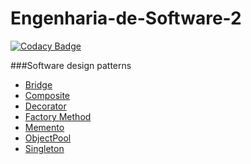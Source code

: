 # Engenharia-de-Software-2

[![Codacy Badge](https://api.codacy.com/project/badge/Grade/513f4e3674884f7e8701c980b184373b)](https://www.codacy.com?utm_source=github.com&amp;utm_medium=referral&amp;utm_content=vide13/Engenharia-de-Software-2&amp;utm_campaign=Badge_Grade)


###Software design patterns


* [Bridge](https://github.com/vide13/Engenharia-de-Software-2/tree/master/src/com/es2/bridge)
* [Composite](https://github.com/vide13/Engenharia-de-Software-2/tree/master/src/com/es2/composite)
* [Decorator](https://github.com/vide13/Engenharia-de-Software-2/tree/master/src/com/es2/decorator)	
* [Factory Method](https://github.com/vide13/Engenharia-de-Software-2/tree/master/src/com/es2/factorymethod)	
* [Memento](https://github.com/vide13/Engenharia-de-Software-2/tree/master/src/com/es2/memento)	
* [ObjectPool](https://github.com/vide13/Engenharia-de-Software-2/tree/master/src/com/es2/objectpool)	
* [Singleton](https://github.com/vide13/Engenharia-de-Software-2/tree/master/src/com/es2/singleton)
